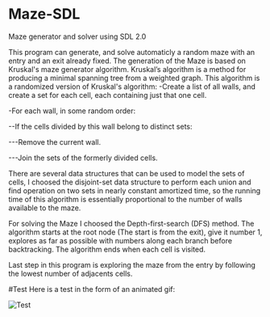 # Maze-SDL
Maze generator and solver using SDL 2.0


This program can generate, and solve automaticly a random maze with an entry and an exit already fixed.
The generation of the Maze is based on Kruskal's maze generator algorithm.
Kruskal’s algorithm is a method for producing a minimal spanning tree from a weighted graph.
This algorithm is a randomized version of Kruskal's algorithm:
-Create a list of all walls, and create a set for each cell, each containing just that one cell.

-For each wall, in some random order:

--If the cells divided by this wall belong to distinct sets:

---Remove the current wall.

---Join the sets of the formerly divided cells.

There are several data structures that can be used to model the sets of cells, I choosed the disjoint-set data structure to perform each union and find operation on two sets in nearly constant amortized time, so the running time of this algorithm is essentially proportional to the number of walls available to the maze.

For solving the Maze I choosed the Depth-first-search (DFS) method.
The algorithm starts at the root node (The start is from the exit), give it number 1, explores as far as possible with numbers along each branch before backtracking.
The algorithm ends when each cell is visited.

Last step in this program is exploring the maze from the entry by following the lowest number of adjacents cells.

#Test
Here is a test in the form of an animated gif:

![Test](https://user-images.githubusercontent.com/79026302/109402790-02be2c80-7959-11eb-8b1e-f96f5ffc0a7d.gif)
